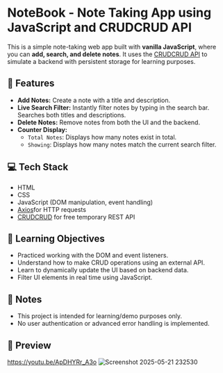 # NoteBook - Note Taking App using JavaScript and CRUDCRUD API

This is a simple note-taking web app built with **vanilla JavaScript**, where you can **add, search, and delete notes**. It uses the [CRUDCRUD API](https://crudcrud.com/) to simulate a backend with persistent storage for learning purposes.

## 🔧 Features

- **Add Notes:** Create a note with a title and description.
- **Live Search Filter:** Instantly filter notes by typing in the search bar. Searches both titles and descriptions.
- **Delete Notes:** Remove notes from both the UI and the backend.
- **Counter Display:**
  - `Total Notes`: Displays how many notes exist in total.
  - `Showing`: Displays how many notes match the current search filter.

## 💻 Tech Stack

- HTML
- CSS 
- JavaScript (DOM manipulation, event handling)
- [Axios](https://axios-http.com/docs/intro)for HTTP requests
- [CRUDCRUD](https://crudcrud.com/) for free temporary REST API

## 🎯 Learning Objectives

- Practiced working with the DOM and event listeners.
- Understand how to make CRUD operations using an external API.
- Learn to dynamically update the UI based on backend data.
- Filter UI elements in real time using JavaScript.

## 📌 Notes

- This project is intended for learning/demo purposes only.
- No user authentication or advanced error handling is implemented.

## 📸 Preview

https://youtu.be/ApDHYRr_A3o
![Screenshot 2025-05-21 232530](https://github.com/user-attachments/assets/e39a64f6-2c39-4226-88dc-f7c7b2b02dfa)



